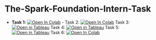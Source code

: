 # The-Spark-Foundation-Intern-Task

- **Task 1:** [![Open In Colab](https://colab.research.google.com/assets/colab-badge.svg)](https://colab.research.google.com/github/anik199/The-Spark-Foundation-Intern-Task/blob/main/Task1.ipynb) - Task 2: [![Open In Colab](https://colab.research.google.com/assets/colab-badge.svg)](https://colab.research.google.com/github/anik199/The-Spark-Foundation-Intern-Task/blob/main/Task2.ipynb)  Task 3: [![Open in Tableau](https://img.shields.io/badge/Open%20in-Tableau-blue)](https://public.tableau.com/app/profile/anik.kumar/viz/GlobalSalesDashboard_16555865237750/GlobalSalesDashboard) Task 4: [![Open in Tableau](https://img.shields.io/badge/Open%20in-Tableau-blue)](https://public.tableau.com/app/profile/anik.kumar/viz/ProfitAnalysisSuperstore/ProfitAnalysisSuperstore) Task 5: [![Open in Tableau](https://img.shields.io/badge/Open%20in-Tableau-blue)](https://public.tableau.com/app/profile/anik.kumar/viz/Covid-19BangladeshDashboardCoronavirus/COVID-19BANGLADESHOVERVIEW) Task 6: [![Open In Colab](https://colab.research.google.com/assets/colab-badge.svg)](https://colab.research.google.com/github/anik199/The-Spark-Foundation-Intern-Task/blob/main/Task6.ipynb)
